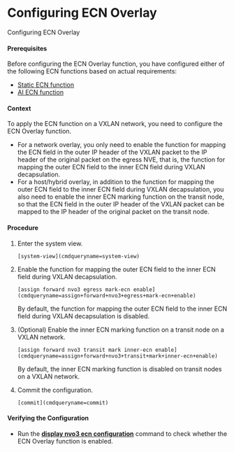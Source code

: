 Configuring ECN Overlay
=======================

Configuring ECN Overlay

#### Prerequisites

Before configuring the ECN Overlay function, you have configured either of the following ECN functions based on actual requirements:

* [Static ECN function](galaxy_congestion_avoid_cfg_0013.html)
* [AI ECN function](galaxy_ai_aiecn_cfg_0005.html)

#### Context

To apply the ECN function on a VXLAN network, you need to configure the ECN Overlay function.

* For a network overlay, you only need to enable the function for mapping the ECN field in the outer IP header of the VXLAN packet to the IP header of the original packet on the egress NVE, that is, the function for mapping the outer ECN field to the inner ECN field during VXLAN decapsulation.
* For a host/hybrid overlay, in addition to the function for mapping the outer ECN field to the inner ECN field during VXLAN decapsulation, you also need to enable the inner ECN marking function on the transit node, so that the ECN field in the outer IP header of the VXLAN packet can be mapped to the IP header of the original packet on the transit node.

#### Procedure

1. Enter the system view.
   
   
   ```
   [system-view](cmdqueryname=system-view)
   ```
2. Enable the function for mapping the outer ECN field to the inner ECN field during VXLAN decapsulation.
   
   
   ```
   [assign forward nvo3 egress mark-ecn enable](cmdqueryname=assign+forward+nvo3+egress+mark-ecn+enable)
   ```
   
   By default, the function for mapping the outer ECN field to the inner ECN field during VXLAN decapsulation is disabled.
3. (Optional) Enable the inner ECN marking function on a transit node on a VXLAN network.
   
   
   ```
   [assign forward nvo3 transit mark inner-ecn enable](cmdqueryname=assign+forward+nvo3+transit+mark+inner-ecn+enable)
   ```
   
   By default, the inner ECN marking function is disabled on transit nodes on a VXLAN network.
4. Commit the configuration.
   
   
   ```
   [commit](cmdqueryname=commit)
   ```

#### Verifying the Configuration

* Run the [**display nvo3 ecn configuration**](cmdqueryname=display+nvo3+ecn+configuration) command to check whether the ECN Overlay function is enabled.